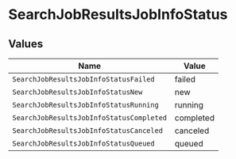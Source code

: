 # SearchJobResultsJobInfoStatus


## Values

| Name                                     | Value                                    |
| ---------------------------------------- | ---------------------------------------- |
| `SearchJobResultsJobInfoStatusFailed`    | failed                                   |
| `SearchJobResultsJobInfoStatusNew`       | new                                      |
| `SearchJobResultsJobInfoStatusRunning`   | running                                  |
| `SearchJobResultsJobInfoStatusCompleted` | completed                                |
| `SearchJobResultsJobInfoStatusCanceled`  | canceled                                 |
| `SearchJobResultsJobInfoStatusQueued`    | queued                                   |